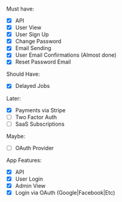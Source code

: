 Must have:

- [x] API
- [x] User View
- [x] User Sign Up
- [x] Change Password
- [x] Email Sending
- [x] User Email Confirmations (Almost done)
- [x] Reset Password Email

Should Have:

- [x] Delayed Jobs

Later:

- [x] Payments via Stripe
- [ ] Two Factor Auth
- [ ] SaaS Subscriptions

Maybe:

- [ ] OAuth Provider

App Features:

- [x] API
- [x] User Login
- [x] Admin View
- [x] Login via OAuth (Google|Facebook|Etc)
